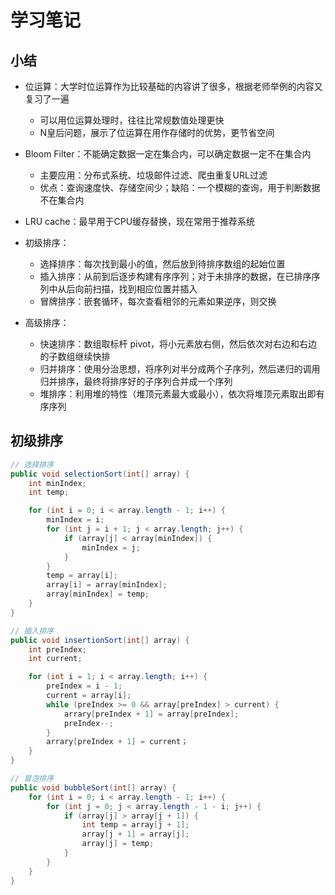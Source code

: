 # 学习笔记

## 小结

- 位运算：大学时位运算作为比较基础的内容讲了很多，根据老师举例的内容又复习了一遍
    - 可以用位运算处理时，往往比常规数值处理更快
    - N皇后问题，展示了位运算在用作存储时的优势，更节省空间
- Bloom Filter：不能确定数据一定在集合内，可以确定数据一定不在集合内
    - 主要应用：分布式系统、垃圾邮件过滤、爬虫重复URL过滤
    - 优点：查询速度快、存储空间少；缺陷：一个模糊的查询，用于判断数据不在集合内
- LRU cache：最早用于CPU缓存替换，现在常用于推荐系统

- 初级排序：
    - 选择排序：每次找到最小的值，然后放到待排序数组的起始位置
    - 插入排序：从前到后逐步构建有序序列；对于未排序的数据，在已排序序列中从后向前扫描，找到相应位置并插入
    - 冒牌排序：嵌套循环，每次查看相邻的元素如果逆序，则交换
- 高级排序：
    - 快速排序：数组取标杆 pivot，将小元素放右侧，然后依次对右边和右边的子数组继续快排
    - 归并排序：使用分治思想，将序列对半分成两个子序列，然后递归的调用归并排序，最终将排序好的子序列合并成一个序列
    - 堆排序：利用堆的特性（堆顶元素最大或最小），依次将堆顶元素取出即有序序列

## 初级排序

``` Java
// 选择排序
public void selectionSort(int[] array) {
    int minIndex;
    int temp;

    for (int i = 0; i < array.length - 1; i++) {
        minIndex = i;
        for (int j = i + 1; j < array.length; j++) {
            if (array[j] < array[minIndex]) {
                minIndex = j;
            }
        }
        temp = array[i];
        array[i] = array[minIndex];
        array[minIndex] = temp;
    }
}
```

``` Java
// 插入排序
public void insertionSort(int[] array) {
    int preIndex;
    int current;

    for (int i = 1; i < array.length; i++) {
        preIndex = i - 1;
        current = array[i];
        while (preIndex >= 0 && array[preIndex] > current) {
            arrary[preIndex + 1] = array[preIndex];
            preIndex--;
        }
        arrary[preIndex + 1] = current；
    }
}
```

``` Java
// 冒泡排序
public void bubbleSort(int[] array) {
    for (int i = 0; i < array.length - 1; i++) {
        for (int j = 0; j < array.length - 1 - i; j++) {
            if (array[j] > array[j + 1]) {
                int temp = array[j + 1];
                array[j + 1] = array[j];
                array[j] = temp;
            }
        }
    } 
}
```
